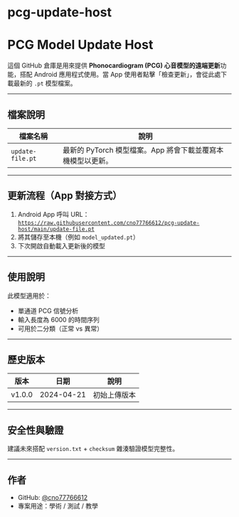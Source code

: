 # pcg-update-host

# PCG Model Update Host

這個 GitHub 倉庫是用來提供 **Phonocardiogram (PCG) 心音模型的遠端更新**功能，搭配 Android 應用程式使用。當 App 使用者點擊「檢查更新」，會從此處下載最新的 `.pt` 模型檔案。

---

## 檔案說明

| 檔案名稱 | 說明 |
|----------|------|
| `update-file.pt` | 最新的 PyTorch 模型檔案。App 將會下載並覆寫本機模型以更新。 |

---

## 更新流程（App 對接方式）

1. Android App 呼叫 URL：  
   [`https://raw.githubusercontent.com/cno77766612/pcg-update-host/main/update-file.pt`](https://raw.githubusercontent.com/cno77766612/pcg-update-host/main/update-file.pt)
2. 將其儲存至本機（例如 `model_updated.pt`）
3. 下次開啟自動載入更新後的模型

---

## 使用說明

此模型適用於：

- 單通道 PCG 信號分析
- 輸入長度為 6000 的時間序列
- 可用於二分類（正常 vs 異常）

---

## 歷史版本

| 版本 | 日期 | 說明 |
|------|------|------|
| v1.0.0 | 2024-04-21 | 初始上傳版本 |

---

## 安全性與驗證

建議未來搭配 `version.txt` + `checksum` 雜湊驗證模型完整性。

---

## 作者

- GitHub: [@cno77766612](https://github.com/cno77766612)
- 專案用途：學術 / 測試 / 教學

